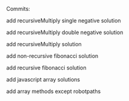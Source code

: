 Commits:


add recursiveMultiply single negative solution

add recursiveMultiply double negative solution

add recursiveMultiply solution

add non-recursive fibonacci solution

add recursive fibonacci solution

add javascript array solutions

add array methods except robotpaths
